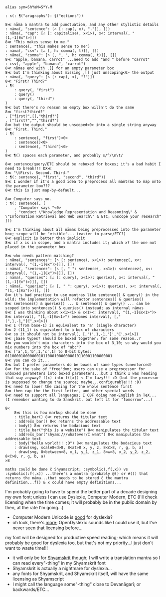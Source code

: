 `alias sym=ShYaM=SᴴYₐM`

	: ∧(: ¶("aragraphs"): §("ections"))

	8≪ nāma a mantra to add punctuation, and any other stylistic details
	: nāma(, "sentence": [∴ [: cap(, x), "."]], [])
	: nāma(, "cap": [∴ [: capitalise(, x<1>), x<: interval(, "(1,-1]∈x")>]])
	8≪ "This makes sense to me."
	: sentence(, "this makes sense to me")
	: nāma(, "csv": [∴ [, h: comma(, t)]], [])
	: nāma(, "comma": [∴ [, ", ", h: comma(, t)]], [])
	8≪ "apple, banana, carrot" ...need to add "and " before "carrot"
	: csv(, "apple", "banana", "carrot")
	8≪ nāmas end with ,[] for an empty parameter box
	8≪ but I'm thinking about missing ,[] just unscoping<0> the output
	: nāma(, "query": [∴ [: cap(, x), "?"]])
	8≪ "First? Third?"
	: ¶(
		: query(, "first")
		: query()
		: query(, "third")
	)
	8≪ but there's no reason an empty box willn't do the same
	8≪ "first?third?"
	, ["first?",[],"third?"]
	, ["first?","","third?"]
	8≪ but the output should be unscoped<0> into a single string anyway
	8≪ "First. Third."	
	: ¶(
		: sentence(, "first")<0>
		: sentence()<0>
		: sentence(, "third")<0>
	)
	8≪ ¶() spaces each parameter, and probably s/^/\n\t/
	
	8≪ sentence/query/ETC should be reboxed for boxes; it's a bad habit I need to break!!! DX≪
	8≪ "\tFirst. Second. Third."
	: ¶(: sentence(, "first", "second", "third"))
	8≪ I wonder if it's a good idea to preprocess all mantras to map onto the parameter box???
	8≪ this is just map-by-default...
	
	8≪ Computer says no.
	: ¶(: sentence(, [
		, "Computer says "<0>
		; "conduct \"Knowledge Representation and Reasoning\" & \"Information Retrieval and Web Search\" & ETC; unscope your research"
	]))
	
	8≪ I'm thinking about all nāmas being preprocessed into the parameter box; scope will be "visible"... (easier to parse/ETC?)
	8≪ explicit is better than implicit
	8≪ if x is in scope, and a mantra includes it; which x? the one not placed in the parameter box

	8≪ who needs pattern matching?
	: nāma(, "sentences": [∴ [: sentence(, x<1>): sentencez(, x<: interval(, "(1,-1]∈x")>)]], [])
	: nāma(, "sentencez": [∴ [, " ": sentence(, x<1>): sentencez(, x<: interval(, "(1,-1]∈x")>)]], [])
	: nāma(, "queries": [∴ [: query(, x<1>): queriez(, x<: interval(, "(1,-1]∈x")>)]], [])
	: nāma(, "queriez": [∴ [, " ": query(, x<1>): queriez(, x<: interval(, "(1,-1]∈x")>)]], [])
	8≪ it's bad practice to use mantras like sentence() & query() in the wild; the implementation will refactor sentences() & queries()
	8≪ sentencez() & queriez() ... & sentence() & query() ... can be scoped into sentences() & queries() instead; as internal nāmas
	8≪ I was thinking about x<1><1> & x<1><: interval(, "(1,-1]∈x<1>")>
	8≪ interval(, "(1,-1]∈x<1>") becomes interval(, [,"(",1,-1,"]∈",x<1>])
	8≪ 1 (from base-1) is equivalent to 'a' (single character)
	8≪ 2 (11_1) is equivalent to a box of characters
	8≪ so it should not be interval(, [,'(',1,-1,']','∈',x<1>])
	8≪ ¿base types? should be boxed together; for some reason..?
	8≪ you wouldn't mix characters into the box of 3_10; so why would you mix numbers into the box of "abc"?
	8≪ ['a',1,'b',1,'c',1] to 8-bit bytes: 011000010000000101100010000000010110001100000001
	8≪ you can do it...
	8≪ but I prefer parameters do be boxes of same types (unenforced)
	8≪ for the sake of "free"dom; users can use a preprocessor for unboxed parameters into boxed parameters...but I think I was heading that way anyway? f(x) into f([x]) ∵ I'm lazy!!! :D (but the processor is supposed to change the source; maybe...configurable!!! :D)
	8≪ need to lower the casing for the whole sentence first
	8≪ then cap the the first letter, and other special words
	8≪ need to support all languages; I CBF doing non-English in TeX... (I remember wanting to do Sanskrit, but left it for "tomorrow"...)

	8<
		8≪ this is how markup should be done
		: title_bar() 8≪ returns the titular text
		: address_bar() 8≪ returns the addressable text
		: body() 8≪ returns the bodacious text
		: title_bar("this is a website") 8≪ manipulates the titular text
		: address_bar("shyam:///whatever/I want") 8≪ manipulates the addressable text
		: body("hello world!!! :D") 8≪ manipulates the bodacious text
		: draw(svg, scale8<d>8, 8<at>8 x, y, z, 8<c̄>8, r, g, b, a)
		: draw(svg, 8<between>8, x_1, y_1, z_1, 8<∧>8, x_2, y_2, z_2, 8<c̄>8, r, g, b, a)
	>8
	
	maths could be done c̄ Shyamscript; :symbolic(,f(,x)) vs :symbolic(:f(,x)) ...there's a mantra (probably @() or #()) that returns the nāma...that needs to be stored c̄ the mantra definition...f() & x could have empty definitions...

I'm probably going to have to spend the better part of a decade designing my own font; unless I can use Dyslexie, Computer Modern, ETC (I'll check licensing when the time comes; it will probably be in the public domain by then, at the rate I'm going...)
* Computer Modern Unicode is [good](http://dyslexiahelp.umich.edu/sites/default/files/good_fonts_for_dyslexia_study.pdf) for dyslexia?
* oh look, there's [more](https://www.designmantic.com/community/dyslexia-friendly-fonts-for-better-learning.php); OpenDyslexic sounds like I could use it, but I've never seen that licensing before...

my font will be designed for productive speed reading; which means it will probably be good for dyslexia too, but that's not my priority...I just don't want to waste time!!!
* it will only be for [Shyamskrit](http://shyam.id.au/cs/) though; I will write a translation mantra so I can read every"-thing" in my Shyamskrit font
* Shyamskrit is actually a nightmare for dyslexia...
* any fonts for Shyamskrit, and Shyamskrit itself, will have the same licensing as Shyamscript
* I might call the language some"-thing" close to Devanāgarī; or backwards/ETC...
